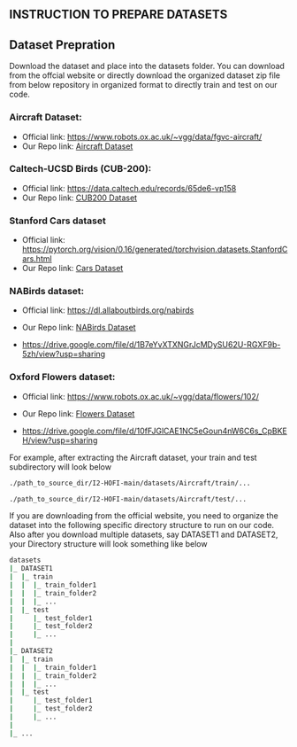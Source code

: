 ## INSTRUCTION TO PREPARE DATASETS

## Dataset Prepration
Download the dataset and place into the datasets folder. You can download from the offcial website or directly download the organized dataset zip file from below repository in organized format to directly train and test on our code.

### Aircraft Dataset:
- Official link: https://www.robots.ox.ac.uk/~vgg/data/fgvc-aircraft/
- Our Repo link: [Aircraft Dataset](https://drive.google.com/uc?export=download&id=1v_cOB1gOIneI-Y1vJC7WUSvwH2FP9qCS)

### Caltech-UCSD Birds (CUB-200):
- Official link: https://data.caltech.edu/records/65de6-vp158
- Our Repo link: [CUB200 Dataset](https://drive.google.com/uc?export=download&id=1S9RgrN-Ys6Ogc11av-9apy9sMeMuoqDZ)

### Stanford Cars dataset
- Official link: https://pytorch.org/vision/0.16/generated/torchvision.datasets.StanfordCars.html
- Our Repo link: [Cars Dataset](https://drive.google.com/uc?export=download&id=1DhVbnAlBaY75n6YNbyopwyPulkjszk-m)

### NABirds dataset:
- Official link: https://dl.allaboutbirds.org/nabirds
- Our Repo link: [NABirds Dataset](https://drive.google.com/uc?export=download&id=1B7eYvXTXNGrJcMDySU62U-RGXF9b-5zh)

- https://drive.google.com/file/d/1B7eYvXTXNGrJcMDySU62U-RGXF9b-5zh/view?usp=sharing

### Oxford Flowers dataset:
- Official link: https://www.robots.ox.ac.uk/~vgg/data/flowers/102/
- Our Repo link: [Flowers Dataset](https://drive.google.com/uc?export=download&id=10fFJGlCAE1NC5eGoun4nW6C6s_CpBKEH)

- https://drive.google.com/file/d/10fFJGlCAE1NC5eGoun4nW6C6s_CpBKEH/view?usp=sharing
  

For example, after extracting the Aircraft dataset, your train and test subdirectory will look below
```bash
./path_to_source_dir/I2-HOFI-main/datasets/Aircraft/train/...

./path_to_source_dir/I2-HOFI-main/datasets/Aircraft/test/...
```

If you are downloading from the official website, you need to organize the dataset into the following specific directory structure to run on our code. Also after you download multiple datasets, say DATASET1 and DATASET2, your Directory structure will look something like below
```bash
datasets
|_ DATASET1
|  |_ train
|  |  |_ train_folder1
|  |  |_ train_folder2
|  |  |_ ...
|  |_ test
|     |_ test_folder1
|     |_ test_folder2
|     |_ ...
|
|_ DATASET2
|  |_ train
|  |  |_ train_folder1
|  |  |_ train_folder2
|  |  |_ ...
|  |_ test
|     |_ test_folder1
|     |_ test_folder2
|     |_ ...
|
|_ ...
```
